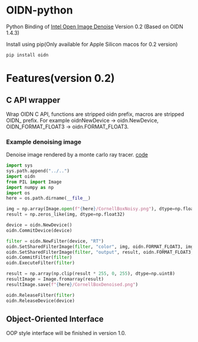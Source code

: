 # OIDN-python
Python Binding of [Intel Open Image Denoise](https://github.com/OpenImageDenoise/oidn) Version 0.2 (Based on OIDN 1.4.3)

Install using pip(Only available for Apple Silicon macos for 0.2 version)

```
pip install oidn
```

# Features(version 0.2)

## C API wrapper

Wrap OIDN C API, functions are stripped oidn prefix, macros are stripped OIDN_ prefix. For example oidnNewDevice -> oidn.NewDevice, OIDN_FORMAT_FLOAT3 -> oidn.FORMAT_FLOAT3.

### Example denoising image

Denoise image rendered by a monte carlo ray tracer. [code](./tests/DenoiseCornellBox/DenoiseCornellBox.py)

```python 
import sys 
sys.path.append("../..")
import oidn
from PIL import Image
import numpy as np
import os
here = os.path.dirname(__file__)

img = np.array(Image.open(f"{here}/CornellBoxNoisy.png"), dtype=np.float32) / 255.0
result = np.zeros_like(img, dtype=np.float32)

device = oidn.NewDevice()
oidn.CommitDevice(device)

filter = oidn.NewFilter(device, "RT")
oidn.SetSharedFilterImage(filter, "color", img, oidn.FORMAT_FLOAT3, img.shape[1], img.shape[0])
oidn.SetSharedFilterImage(filter, "output", result, oidn.FORMAT_FLOAT3, img.shape[1], img.shape[0])
oidn.CommitFilter(filter)
oidn.ExecuteFilter(filter)

result = np.array(np.clip(result * 255, 0, 255), dtype=np.uint8)
resultImage = Image.fromarray(result)
resultImage.save(f"{here}/CornellBoxDenoised.png")

oidn.ReleaseFilter(filter)
oidn.ReleaseDevice(device)
```

## Object-Oriented Interface

OOP style interface will be finished in version 1.0.


